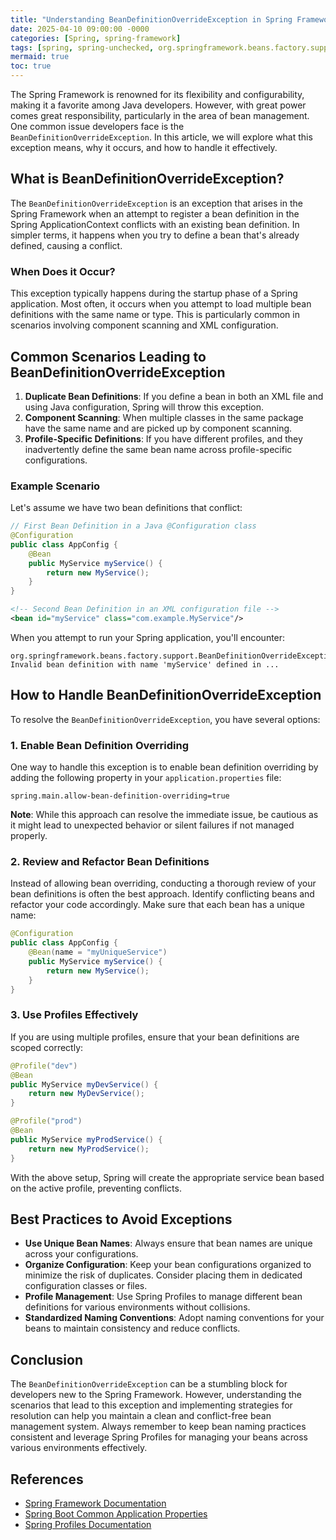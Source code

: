 ```yaml
---
title: "Understanding BeanDefinitionOverrideException in Spring Framework"
date: 2025-04-10 09:00:00 -0000
categories: [Spring, spring-framework]
tags: [spring, spring-unchecked, org.springframework.beans.factory.support]
mermaid: true
toc: true
---
```



The Spring Framework is renowned for its flexibility and configurability, making it a favorite among Java developers. However, with great power comes great responsibility, particularly in the area of bean management. One common issue developers face is the `BeanDefinitionOverrideException`. In this article, we will explore what this exception means, why it occurs, and how to handle it effectively.

## What is BeanDefinitionOverrideException?

The `BeanDefinitionOverrideException` is an exception that arises in the Spring Framework when an attempt to register a bean definition in the Spring ApplicationContext conflicts with an existing bean definition. In simpler terms, it happens when you try to define a bean that's already defined, causing a conflict.

### When Does it Occur?

This exception typically happens during the startup phase of a Spring application. Most often, it occurs when you attempt to load multiple bean definitions with the same name or type. This is particularly common in scenarios involving component scanning and XML configuration.

## Common Scenarios Leading to BeanDefinitionOverrideException

1. **Duplicate Bean Definitions**: If you define a bean in both an XML file and using Java configuration, Spring will throw this exception.
2. **Component Scanning**: When multiple classes in the same package have the same name and are picked up by component scanning.
3. **Profile-Specific Definitions**: If you have different profiles, and they inadvertently define the same bean name across profile-specific configurations.

### Example Scenario

Let's assume we have two bean definitions that conflict:

```java
// First Bean Definition in a Java @Configuration class
@Configuration
public class AppConfig {
    @Bean
    public MyService myService() {
        return new MyService();
    }
}
```

```xml
<!-- Second Bean Definition in an XML configuration file -->
<bean id="myService" class="com.example.MyService"/>
```

When you attempt to run your Spring application, you'll encounter:

```
org.springframework.beans.factory.support.BeanDefinitionOverrideException: Invalid bean definition with name 'myService' defined in ...
```

## How to Handle BeanDefinitionOverrideException

To resolve the `BeanDefinitionOverrideException`, you have several options:

### 1. Enable Bean Definition Overriding

One way to handle this exception is to enable bean definition overriding by adding the following property in your `application.properties` file:

```properties
spring.main.allow-bean-definition-overriding=true
```

**Note**: While this approach can resolve the immediate issue, be cautious as it might lead to unexpected behavior or silent failures if not managed properly.

### 2. Review and Refactor Bean Definitions

Instead of allowing bean overriding, conducting a thorough review of your bean definitions is often the best approach. Identify conflicting beans and refactor your code accordingly. Make sure that each bean has a unique name:

```java
@Configuration
public class AppConfig {
    @Bean(name = "myUniqueService")
    public MyService myService() {
        return new MyService();
    }
}
```

### 3. Use Profiles Effectively

If you are using multiple profiles, ensure that your bean definitions are scoped correctly:

```java
@Profile("dev")
@Bean
public MyService myDevService() {
    return new MyDevService();
}

@Profile("prod")
@Bean
public MyService myProdService() {
    return new MyProdService();
}
```

With the above setup, Spring will create the appropriate service bean based on the active profile, preventing conflicts.

## Best Practices to Avoid Exceptions

- **Use Unique Bean Names**: Always ensure that bean names are unique across your configurations.
- **Organize Configuration**: Keep your bean configurations organized to minimize the risk of duplicates. Consider placing them in dedicated configuration classes or files.
- **Profile Management**: Use Spring Profiles to manage different bean definitions for various environments without collisions.
- **Standardized Naming Conventions**: Adopt naming conventions for your beans to maintain consistency and reduce conflicts.

## Conclusion

The `BeanDefinitionOverrideException` can be a stumbling block for developers new to the Spring Framework. However, understanding the scenarios that lead to this exception and implementing strategies for resolution can help you maintain a clean and conflict-free bean management system. Always remember to keep bean naming practices consistent and leverage Spring Profiles for managing your beans across various environments effectively.

## References

- [Spring Framework Documentation](https://docs.spring.io/spring-framework/docs/current/reference/html/core.html#beans-factory-bean-definition)
- [Spring Boot Common Application Properties](https://docs.spring.io/spring-boot/docs/current/reference/html/application-properties.html)
- [Spring Profiles Documentation](https://docs.spring.io/spring-framework/docs/current/reference/html/core.html#beans-profile)